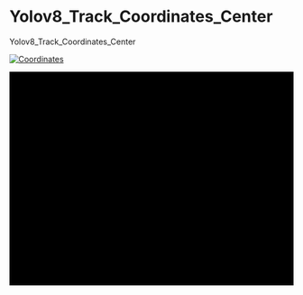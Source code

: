 # Yolov8_Track_Coordinates_Center
Yolov8_Track_Coordinates_Center

[![Coordinates](https://github.com/MJAHMADEE/Yolov8_Track_Coordinates_Center/blob/main/coordinates.gif)](https://github.com/MJAHMADEE/Yolov8_Track_Coordinates_Center/blob/main/coordinates.gif)

[![Centers](https://github.com/MJAHMADEE/Yolov8_Track_Coordinates_Center/blob/main/centers.gif)](https://github.com/MJAHMADEE/Yolov8_Track_Coordinates_Center/blob/main/centers.gif)
